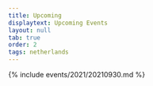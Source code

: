 ```yaml
---
title: Upcoming
displaytext: Upcoming Events
layout: null
tab: true
order: 2
tags: netherlands
---
```


{% include events/2021/20210930.md %}

